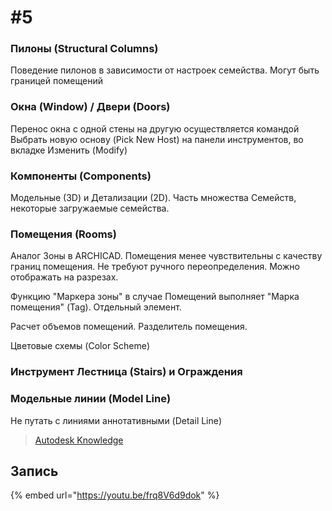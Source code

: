# \#5

### Пилоны \(Structural Columns\)

Поведение пилонов в зависимости от настроек семейства. Могут быть границей помещений

### Окна \(Window\) / Двери \(Doors\)

Перенос окна с одной стены на другую осуществляется командой Выбрать новую основу \(Pick New Host\) на панели инструментов, во вкладке Изменить \(Modify\)

### Компоненты \(Components\)

Модельные \(3D\) и Детализации \(2D\). Часть множества Семейств, некоторые загружаемые семейства.

### Помещения \(Rooms\)

Аналог Зоны в ARCHICAD. Помещения менее чувствительны с качеству границ помещения. Не требуют ручного переопределения. Можно отображать на разрезах.

Функцию "Маркера зоны" в случае Помещений выполняет "Марка помещения" \(Tag\). Отдельный элемент.

Расчет объемов помещений. Разделитель помещения.

Цветовые схемы \(Color Scheme\)

### Инструмент Лестница \(Stairs\) и Ограждения

### Модельные линии \(Model Line\)

Не путать с линиями аннотативными \(Detail Line\)

> [Autodesk Knowledge ](https://knowledge.autodesk.com/support/revit-products/learn-explore/caas/CloudHelp/cloudhelp/2018/ENU/Revit-Model/files/GUID-87D435CD-B2E7-49DB-B5B6-22A352C5DC54-htm.html)

## Запись

{% embed url="https://youtu.be/frq8V6d9dok" %}

